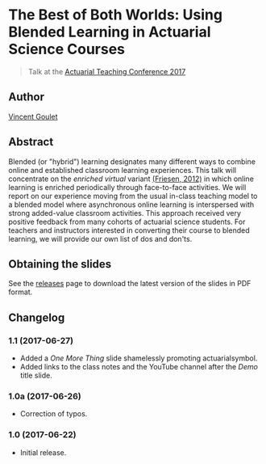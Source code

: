 # The Best of Both Worlds: Using Blended Learning in Actuarial Science Courses

> Talk at the [Actuarial Teaching Conference 2017](https://www.soa.org/prof-dev/events/2017-actuarial-teaching/)

## Author

[Vincent Goulet](https://vgoulet.act.ulaval.ca/en)

## Abstract

Blended (or "hybrid") learning designates many different ways to
combine online and established classroom learning experiences. This
talk will concentrate on the *enriched virtual*
variant
[(Friesen, 2012)](http://learningspaces.org/papers/Defining_Blended_Learning_NF.pdf) in
which online learning is enriched periodically through face-to-face
activities. We will report on our experience moving from the usual
in-class teaching model to a blended model where asynchronous online
learning is interspersed with strong added-value classroom activities.
This approach received very positive feedback from many cohorts of
actuarial science students. For teachers and instructors interested in
converting their course to blended learning, we will provide our own
list of dos and don'ts.

## Obtaining the slides

See the [releases](https://github.com/vigou3/atc-2017-blended-learning/releases) page to
download the latest version of the slides in PDF format.

## Changelog

### 1.1 (2017-06-27)

- Added a *One More Thing* slide shamelessly promoting
  actuarialsymbol.
- Added links to the class notes and the YouTube channel after the
  *Demo* title slide.

### 1.0a (2017-06-26)

- Correction of typos.

### 1.0 (2017-06-22)

- Initial release.
